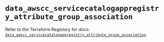# `data_awscc_servicecatalogappregistry_attribute_group_association`

Refer to the Terraform Registory for docs: [`data_awscc_servicecatalogappregistry_attribute_group_association`](https://registry.terraform.io/providers/hashicorp/awscc/0.70.0/docs/data-sources/servicecatalogappregistry_attribute_group_association).
